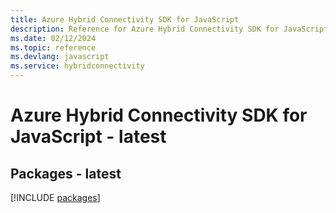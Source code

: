 ```yaml
---
title: Azure Hybrid Connectivity SDK for JavaScript
description: Reference for Azure Hybrid Connectivity SDK for JavaScript
ms.date: 02/12/2024
ms.topic: reference
ms.devlang: javascript
ms.service: hybridconnectivity
---
```

# Azure Hybrid Connectivity SDK for JavaScript - latest
## Packages - latest
[!INCLUDE [packages](hybrid-connectivity-index.md)]